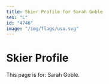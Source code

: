 ```yaml
---
title: Skier Profile for Sarah Goble
sex: "L"
id: "4746"
image: "/img/flags/usa.svg" 
---
```


# Skier Profile

This page is for: Sarah Goble.
    